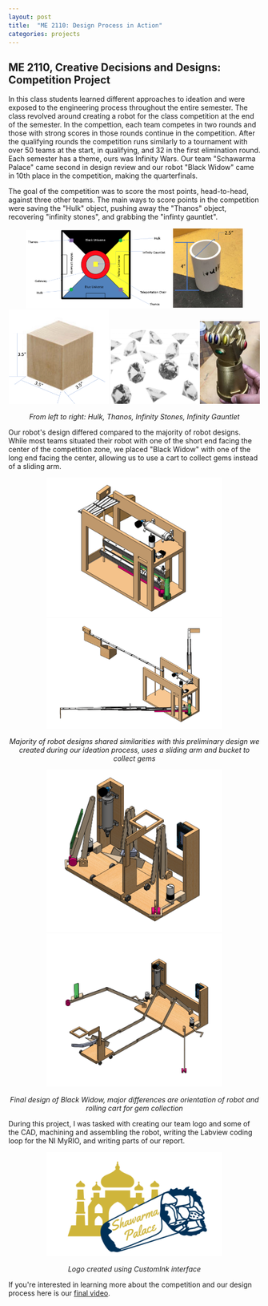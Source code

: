 ```yaml
---
layout: post
title:  "ME 2110: Design Process in Action"
categories: projects
---
```


## ME 2110, Creative Decisions and Designs: Competition Project
In this class students learned different approaches to ideation and were exposed to the engineering process throughout the entire semester. The class revolved around creating a robot for the class competition at the end of the semester. In the compettion, each team competes in two rounds and those with strong scores in those rounds continue in the competition. After the qualifying rounds the competition runs similarly to a tournament with over 50 teams at the start, in qualifying, and 32 in the first elimination round. Each semester has a theme, ours was Infinity Wars. Our team "Schawarma Palace" came second in design review and our robot "Black Widow" came in 10th place in the competition, making the quarterfinals.

The goal of the competition was to score the most points, head-to-head, against three other teams. The main ways to score points in the competition were saving the "Hulk" object, pushing away the "Thanos" object, recovering "infinity stones", and grabbing the "infinty gauntlet".

<p align="center">
  <img src="https://github.com/b-mangel/Website/blob/main/docs/portfolio/_posts/_assets/Track.png?raw=true" width=290 />
  <img src="https://github.com/b-mangel/Website/blob/main/docs/portfolio/_posts/_assets/Hulk.png?raw=true" width=140 />
  <img src="https://github.com/b-mangel/Website/blob/main/docs/portfolio/_posts/_assets/Thanos.png?raw=true" width=200 />
  <img src="https://github.com/b-mangel/Website/blob/main/docs/portfolio/_posts/_assets/gems.png?raw=true" width=175>
  <img src="https://github.com/b-mangel/Website/blob/main/docs/portfolio/_posts/_assets/infinity gauntlet.png?raw=true" width=120 />
</p>

<p align="center">
  <i>From left to right: Hulk, Thanos, Infinity Stones, Infinity Gauntlet</i>
</p>

Our robot's design differed compared to the majority of robot designs. While most teams situated their robot with one of the short end facing the center of the competition zone, we placed "Black Widow" with one of the long end facing the center, allowing us to use a cart to collect gems instead of a sliding arm.

<p align="center">
  <img src="https://github.com/b-mangel/Website/blob/main/docs/portfolio/_posts/_assets/Closed_Machine.PNG?raw=true" width=350 />
  <img src="https://github.com/b-mangel/Website/blob/main/docs/portfolio/_posts/_assets/Open_Machine.PNG?raw=true" width=350 />
</p>

<p align="center">
  <i>Majority of robot designs shared similarities with this preliminary design we created during our ideation process, uses a sliding arm and bucket to collect gems</i>
</p>

<p align="center">
  <img src="https://github.com/b-mangel/Website/blob/main/docs/portfolio/_posts/_assets/BW_Closed.PNG?raw=true" width=350 />
  <img src="https://github.com/b-mangel/Website/blob/main/docs/portfolio/_posts/_assets/BW_Opened.PNG?raw=true" width=350 />
</p>

<p align="center">
  <i>Final design of Black Widow, major differences are orientation of robot and rolling cart for gem collection</i>
</p>

During this project, I was tasked with creating our team logo and some of the CAD, machining and assembling the robot, writing the Labview coding loop for the NI MyRIO, and writing parts of our report.

<p align="center">
  <img src="https://github.com/b-mangel/Website/blob/main/docs/portfolio/_posts/_assets/Logo.png?raw=true" width=350 />
</p>

<p align="center">
  <i>Logo created using CustomInk interface</i>
</p>

If you're interested in learning more about the competition and our design process here is our [final video](https://www.youtube.com/watch?v=8frTduJzepY).
